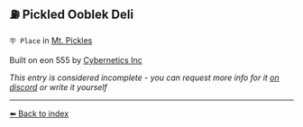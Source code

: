 ## ⛽️ Pickled Ooblek Deli

`🪧 Place` in [Mt. Pickles](/mt_pickles.html)

Built on eon 555 by [Cybernetics Inc](/cybernetics_inc.html)

_This entry is considered incomplete - you can request more info for it [on discord](<https://discord.com/channels/562910943848169472/1173922660489633802>) or write it yourself_


----------
[⬅️ Back to index](/index.md#ae70_s)